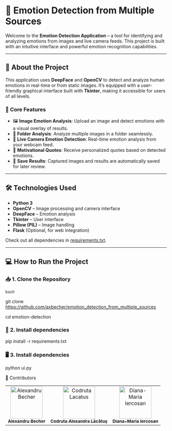 # 📸 **Emotion Detection from Multiple Sources**

Welcome to the **Emotion Detection Application** – a tool for identifying and analyzing emotions from images and live camera feeds. This project is built with an intuitive interface and powerful emotion recognition capabilities.

---

## 🚀 **About the Project**

This application uses **DeepFace** and **OpenCV** to detect and analyze human emotions in real-time or from static images. It’s equipped with a user-friendly graphical interface built with **Tkinter**, making it accessible for users of all levels.

### 🎯 **Core Features**
- 🖼️ **Image Emotion Analysis**: Upload an image and detect emotions with a visual overlay of results.  
- 📂 **Folder Analysis**: Analyze multiple images in a folder seamlessly.  
- 🎥 **Live Camera Emotion Detection**: Real-time emotion analysis from your webcam feed.  
- 💬 **Motivational Quotes**: Receive personalized quotes based on detected emotions.  
- 💾 **Save Results**: Captured images and results are automatically saved for later review.  

---

## 🛠️ **Technologies Used**

- **Python 3**  
- **OpenCV** – Image processing and camera interface  
- **DeepFace** – Emotion analysis  
- **Tkinter** – User interface  
- **Pillow (PIL)** – Image handling  
- **Flask** (Optional, for web integration)  

Check out all dependencies in [requirements.txt](requirements.txt).

---

## 💻 **How to Run the Project**

### 📥 **1. Clone the Repository**
```bash ```

git clone https://github.com/axbecher/emotion_detection_from_multiple_sources

cd emotion-detection

### 🐍 **2. Install dependencies**
pip install -r requirements.txt

### 🖥️ **3. Install dependencies**
python ui.py

🤝 Contributors
<table>
  <tbody>
    <tr>
      <td align="center"><a href="https://axbecher.com"><img src="https://avatars.githubusercontent.com/u/72851811?v=4" width="100px;" alt="Alexandru Becher"/><br /><sub><b>Alexandru Becher</b></sub></a><br />
      </td>
      <td align="center"><a href="https://www.linkedin.com/in/codruta-lacatus/"><img src="https://avatars.githubusercontent.com/u/102989142?v=4" width="100px;" alt="Codruta Lacatus"/><br /><sub><b>Codruta Alexandra Lăcătuș</b></sub></a><br />
      </td>
      <td align="center"><a href="https://hurr13ane.com"><img src="https://avatars.githubusercontent.com/u/76591840?v=4" width="100px;" alt="Diana-Maria Iercosan"/><br /><sub><b>Diana-Maria Iercosan</b></sub></a><br />
      </td>
    </tr>
  </tbody>
</table>




